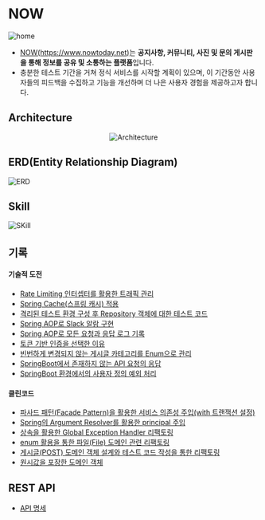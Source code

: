 # NOW

![home](https://github.com/hbkuk/now-back-end/assets/109803585/5e96cfb3-70b1-4273-8443-f2fd836185a8)

- [NOW(https://www.nowtoday.net)](https://www.beta.nowtoday.net)는 **공지사항, 커뮤니티, 사진 및 문의 게시판을 통해 정보를 공유 및 소통하는 플랫폼**입니다.
- 충분한 테스트 기간을 거쳐 정식 서비스를 시작할 계획이 있으며, 이 기간동안 사용자들의 피드백을 수집하고 기능을 개선하며 더 나은 사용자 경험을 제공하고자 합니다.  

## Architecture

<p align="center">
  <img src="https://github.com/hbkuk/now-back/assets/109803585/7504abb0-ba68-4970-982a-a20b6e86f8f7" alt="Architecture" width="number" />
</p>

## ERD(Entity Relationship Diagram)

![ERD](https://github.com/hbkuk/blog/assets/109803585/5e94ffd3-cf7e-4d36-a6fd-47b1d5c58bc4)

## Skill

![SKill](https://github.com/hbkuk/now-back-end/assets/109803585/6077e4e5-2946-44b0-b65d-a135f1af6cd6)

## 기록

#### 기술적 도전

- [Rate Limiting 인터셉터를 활용한 트래픽 관리](https://starting-coding.tistory.com/680)
- [Spring Cache(스프링 캐시) 적용](https://starting-coding.tistory.com/674)
- [격리된 테스트 환경 구성 후  Repository 객체에 대한 테스트 코드](https://starting-coding.tistory.com/673)
- [Spring AOP로 Slack 알람 구현](https://starting-coding.tistory.com/670)
- [Spring AOP로 모든 요청과 응답 로그 기록](https://starting-coding.tistory.com/665)
- [토큰 기반 인증을 선택한 이유](https://starting-coding.tistory.com/664)
- [빈번하게 변경되지 않는 게시글 카테고리를 Enum으로 관리](https://starting-coding.tistory.com/659)
- [SpringBoot에서 존재하지 않는 API 요청의 응답](https://starting-coding.tistory.com/654)
- [SpringBoot 환경에서의 사용자 정의 예외 처리](https://starting-coding.tistory.com/652)

#### 클린코드

- [파사드 패턴(Facade Pattern)을 활용한 서비스 의존성 주입(with 트랜잭션 설정)](https://starting-coding.tistory.com/672)
- [Spring의 Argument Resolver를 활용한 principal 주입](https://starting-coding.tistory.com/671)
- [상속을 활용한 Global Exception Handler 리팩토링](https://starting-coding.tistory.com/660)
- [enum 활용을 통한 파일(File) 도메인 관련 리팩토링](https://starting-coding.tistory.com/658)
- [게시글(POST) 도메인 객체 설계와 테스트 코드 작성을 통한 리팩토링](https://starting-coding.tistory.com/655)
- [원시값을 포장한 도메인 객체](https://starting-coding.tistory.com/640)

## REST API

- [API 명세](https://now-apis-daeab.web.app/)
